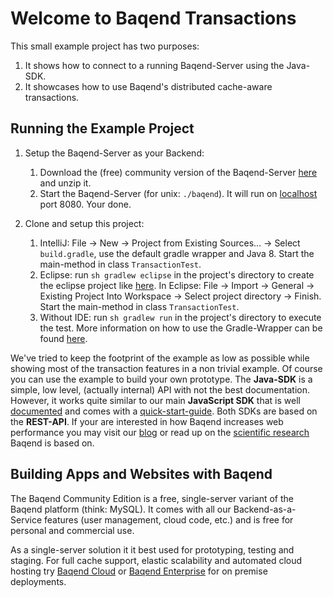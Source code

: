 Welcome to Baqend Transactions
=======
This small example project has two purposes:

1. It shows how to connect to a running Baqend-Server using the Java-SDK.
2. It showcases how to use Baqend's distributed cache-aware transactions.

Running the Example Project
--------
1. Setup the Baqend-Server as your Backend:
	1.  Download the (free) community version of the Baqend-Server [here](http://www.baqend.com/product.html#download) and unzip it.
	2. Start the Baqend-Server (for unix: `./baqend`). It will run on [localhost](http://localhost:8080/dashboard/) port 8080. Your done.

2. Clone and setup this project:
	1. IntelliJ: File -> New -> Project from Existing Sources... -> Select `build.gradle`, use the default gradle wrapper and Java 8. Start the main-method in class `TransactionTest`.
	2. Eclipse: run `sh gradlew eclipse` in the project's directory to create the eclipse project like [here](http://stackoverflow.com/questions/10722773/import-existing-gradle-git-project-into-eclipse-for-example-hibernate-orm). In Eclipse: File -> Import -> General -> Existing Project Into Workspace -> Select project directory -> Finish. Start the main-method in class `TransactionTest`.
	3. Without IDE: run `sh gradlew run` in the project's directory to execute the test. More information on how to use the Gradle-Wrapper can be found [here](https://docs.gradle.org/current/userguide/gradle_wrapper.html).

We've tried to keep the footprint of the example as low as possible while showing most of the transaction features in a non trivial example. Of course you can use the example to build your own prototype. The **Java-SDK** is a simple, low level, (actually internal) API with not the best documentation. However, it works quite similar to our main **JavaScript SDK**  that is well [documented](http://www.baqend.com/guide/) and comes with a [quick-start-guide](http://www.baqend.com/guide/gettingstarted/). Both SDKs are based on the **REST-API**. If your are interested in how Baqend increases web performance you may visit our [blog](http://blog.baqend.com/post/139788321880/bringing-web-performance-to-the-next-level-an) or read up on the [scientific research](http://www.baqend.com/#final-remark) Baqend is based on.

 Building Apps and Websites with Baqend
----------
The Baqend Community Edition is a free, single-server variant of the Baqend platform (think: MySQL). It comes with all our Backend-as-a-Service features (user management, cloud code, etc.) and is free for personal and commercial use.

As a single-server solution it it best used for prototyping, testing and staging. For full cache support, elastic scalability and automated cloud hosting try [Baqend Cloud](http://www.baqend.com/product.html#pricing) or [Baqend Enterprise](http://www.baqend.com/product.html#enterprise) for on premise deployments.

